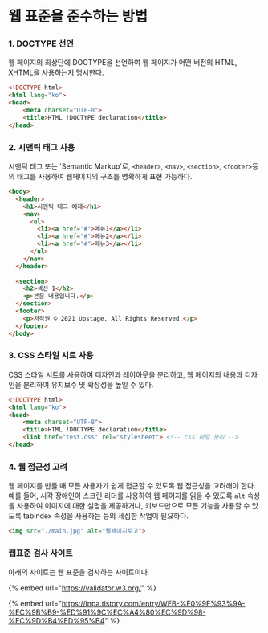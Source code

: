 # 웹 표준을 준수하는 방법

### 1. DOCTYPE 선언

웹 페이지의 최상단에 DOCTYPE을 선언하여 웹 페이지가 어떤 버전의 HTML, XHTML을 사용하는지 명시한다.

```html
<!DOCTYPE html>
<html lang="ko">
<head>
    <meta charset="UTF-8">
    <title>HTML !DOCTYPE declaration</title>
</head>
```

### 2. 시맨틱 태그 사용

시맨틱 태그 또는 'Semantic Markup'로, `<header>`, `<nav>`, `<section>`, `<footer>`등의 태그를 사용하여 웹페이지의 구조를 명확하게 표현 가능하다.

```html
<body>
  <header>
    <h1>시맨틱 태그 예제</h1>
    <nav>
      <ul>
        <li><a href="#">메뉴1</a></li>
        <li><a href="#">메뉴2</a></li>
        <li><a href="#">메뉴3</a></li>
      </ul>
    </nav>
  </header>
  
  <section>
    <h2>섹션 1</h2>
    <p>본문 내용입니다.</p>
  </section>
  <footer>
    <p>저작권 © 2021 Upstage. All Rights Reserved.</p>
  </footer>
</body>

```

### **3. CSS 스타일 시트 사용**

CSS 스타일 시트를 사용하여 디자인과 레이아웃을 분리하고, 웹 페이지의 내용과 디자인을 분리하여 유지보수 및 확장성을 높일 수 있다.

```html
<!DOCTYPE html>
<html lang="ko">
<head>
    <meta charset="UTF-8">
    <title>HTML !DOCTYPE declaration</title>
    <link href="test.css" rel="stylesheet"> <!-- css 파일 분리 -->
</head>
```

### **4. 웹 접근성 고려**

웹 페이지를 만들 때 모든 사용자가 쉽게 접근할 수 있도록 웹 접근성을 고려해야 한다. 예를 들어, 시각 장애인이 스크린 리더를 사용하여 웹 페이지를 읽을 수 있도록 `alt` 속성을 사용하여 이미지에 대한 설명을 제공하거나, 키보드만으로 모든 기능을 사용할 수 있도록 tabindex 속성을 사용하는 등의 세심한 작업이 필요하다.

```html
<img src="./main.jpg" alt="웹페이지로고">
```

### 웹표준 검사 사이트

아래의 사이트는 웹 표준을 검사하는 사이트이다.

{% embed url="https://validator.w3.org/" %}

{% embed url="https://inpa.tistory.com/entry/WEB-%F0%9F%93%9A-%EC%9B%B9-%ED%91%9C%EC%A4%80%EC%9D%98-%EC%9D%B4%ED%95%B4" %}
